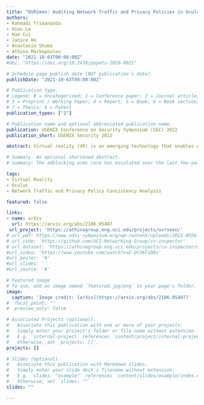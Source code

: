 ```yaml
---
title: "OVRSeen: Auditing Network Traffic and Privacy Policies in Oculus VR"
authors:
- Rahmadi Trimananda
- Hieu Le
- Hao Cui
- Janice Ho
- Anastasia Shuba
- Athina Markopoulou
date: "2021-10-03T00:00:00Z"
#doi: "https://doi.org/10.2478/popets-2020-0021"

# Schedule page publish date (NOT publication's date).
publishDate: "2021-10-03T00:00:00Z"

# Publication type.
# Legend: 0 = Uncategorized; 1 = Conference paper; 2 = Journal article;
# 3 = Preprint / Working Paper; 4 = Report; 5 = Book; 6 = Book section;
# 7 = Thesis; 8 = Patent
publication_types: ["1"]

# Publication name and optional abbreviated publication name.
publication: USENIX Conference on Security Symposium (SEC) 2022
publication_short: USENIX Security 2022

abstract: Virtual reality (VR) is an emerging technology that enables new applications but also introduces privacy risks. In this paper, we focus on Oculus VR (OVR), the leading platform in the VR space, and we provide the first comprehensive analysis of personal data exposed by OVR apps and the platform itself, from a combined networking and privacy policy perspective.We experimented with the Quest 2 headset, and we tested the most popular VR apps available on the official Oculus and the SideQuest app stores. We developed OVRSeen, a methodology and system for collecting, analyzing, and com-paring network traffic and privacy policies on OVR. On the networking side, we captured and decrypted network traffic ofVR apps, which was previously not possible on OVR, and we extracted data flows (defined as〈app, data type, destination〉).We found that the OVR ecosystem (compared to the mobile and other app ecosystems) is more centralized, and driven by tracking and analytics, rather than by third-party advertising.We show that the data types exposed by VR apps include personally identifiable information (PII), device information that can be used for fingerprinting, and VR-specific data types.By comparing the data flows found in the network traffic with statements made in the apps’ privacy policies, we discovered that approximately 70% of OVR data flows were not properly disclosed. Furthermore, we provided additional context for these data flows, including the purpose, which we extracted from the privacy policies, and observed that 69% were sent for purposes unrelated to the core functionality of apps.

# Summary. An optional shortened abstract.
# summary: The adblocking arms race has escalated over the last few years. An entire new ecosystem of circumvention (CV) services has recently emerged that aims to bypass adblockers by obfuscating site content, making it difficult for adblocking filter lists to distinguish between ads and functional content. In this paper, we investigate recent anti-circumvention efforts by the adblocking community that leverage custom filter lists. In particular, we analyze the anti-circumvention filter list (ACVL), which supports advanced filter rules with enriched syntax and capabilities designed specifically to counter circumvention. To help automate and scale ACVL curation, we develop CV-INSPECTOR, a machine learning approach for automatically detecting adblock circumvention using differential execution analysis.

tags:
- Virtual Reality
- Oculus
- Network Traffic and Privacy Policy Consistency Analysis

featured: false

links:
- name: arXiv
  url: https://arxiv.org/abs/2106.05407
 url_project: 'https://athinagroup.eng.uci.edu/projects/ovrseen/'
# url_pdf: https://www.ndss-symposium.org/wp-content/uploads/2021-055b-paper.pdf
# url_code: 'https://github.com/UCI-Networking-Group/cv-inspector'
# url_dataset: 'https://athinagroup.eng.uci.edu/projects/cv-inspector/data/'
#url_video: 'https://www.youtube.com/watch?v=E-Qt36TzD8s'
#url_poster: '#'
#url_slides: ''
#url_source: '#'

# Featured image
# To use, add an image named `featured.jpg/png` to your page's folder. 
image:
  caption: 'Image credit: [arXiv](https://arxiv.org/abs/2106.05407)'
#  focal_point: ""
#  preview_only: false

# Associated Projects (optional).
#   Associate this publication with one or more of your projects.
#   Simply enter your project's folder or file name without extension.
#   E.g. `internal-project` references `content/project/internal-project/index.md`.
#   Otherwise, set `projects: []`.
projects: []

# Slides (optional).
#   Associate this publication with Markdown slides.
#   Simply enter your slide deck's filename without extension.
#   E.g. `slides: "example"` references `content/slides/example/index.md`.
#   Otherwise, set `slides: ""`.
slides: ""

---
```


